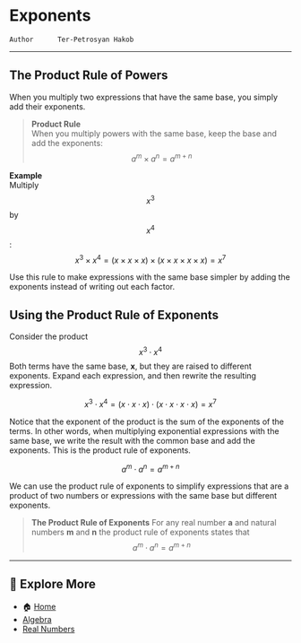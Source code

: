 # Exponents

```info
Author      Ter-Petrosyan Hakob
```

---

## The Product Rule of Powers

When you multiply two expressions that have the same base, you simply add their exponents.

> **Product Rule**  
> When you multiply powers with the same base, keep the base and add the exponents:  
> $$
>   a^m \times a^n = a^{m + n}
> $$

**Example**  
   Multiply $$x^3$$ by $$x^4$$:  
   $$
     x^3 \times x^4 
     = (x \times x \times x) \times (x \times x \times x \times x) 
     = x^7
   $$

Use this rule to make expressions with the same base simpler by adding the exponents instead of writing out each factor.

## Using the Product Rule of Exponents

Consider the product $$x^3\cdot x^4$$ Both terms have the same base, **x**, but they are raised to different exponents. Expand each
expression, and then rewrite the resulting expression.

$$
x^3\cdot x^4 = (x\cdot x \cdot x) \cdot (x \cdot x \cdot x \cdot x) = x^7
$$

Notice that the exponent of the product is the sum of the exponents of the terms. In other words, when multiplying
exponential expressions with the same base, we write the result with the common base and add the exponents. This is
the product rule of exponents.

$$
a^m \cdot a^n=a^{m+n}
$$

We can use the product rule of exponents to simplify
expressions that are a product of two numbers or expressions with the same base but different exponents.

> **The Product Rule of Exponents** For any real number **a** and natural numbers **m** and **n** the product rule of exponents states that
> $$ a^m \cdot a^n=a^{m+n} $$

---

## 📌 Explore More

- 🏠 [Home](./../../../README.md)
- [Algebra](./../tutorials.md)
- [Real Numbers](./1_Real_Numbers.md)
